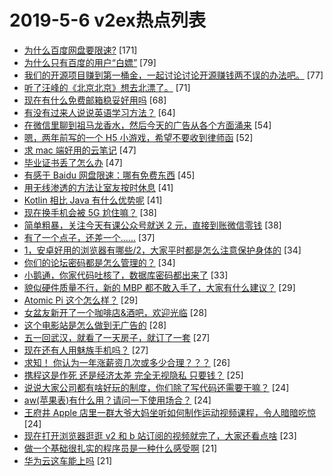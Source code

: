# 2019-5-6 v2ex热点列表

+ [为什么百度网盘要限速?](https://www.v2ex.com/t/561322#reply171) [171]
+ [为什么只有百度的用户“白嫖”](https://www.v2ex.com/t/561390#reply79) [79]
+ [我们的开源项目赚到第一桶金，一起讨论讨论开源赚钱两不误的办法吧。](https://www.v2ex.com/t/561323#reply77) [77]
+ [听了汪峰的《北京北京》想去北漂了。](https://www.v2ex.com/t/561443#reply71) [71]
+ [现在有什么免费邮箱稳妥好用吗](https://www.v2ex.com/t/561325#reply68) [68]
+ [有没有过来人说说英语学习方法？](https://www.v2ex.com/t/561383#reply64) [64]
+ [在微信里聊到祖马龙香水，然后今天的广告从各个方面涌来](https://www.v2ex.com/t/561326#reply54) [54]
+ [嗯，两年前写的一个 H5 小游戏，希望不要收到律师函](https://www.v2ex.com/t/561473#reply52) [52]
+ [求 mac 端好用的云笔记](https://www.v2ex.com/t/561338#reply47) [47]
+ [毕业证书丢了怎么办](https://www.v2ex.com/t/561400#reply47) [47]
+ [有感于 Baidu 网盘限速：哪有免费东西](https://www.v2ex.com/t/561428#reply45) [45]
+ [用无线渗透的方法让室友按时休息](https://www.v2ex.com/t/561607#reply41) [41]
+ [Kotlin 相比 Java 有什么优势呢](https://www.v2ex.com/t/561388#reply41) [41]
+ [现在换手机会被 5G 尬住嘛？](https://www.v2ex.com/t/561349#reply38) [38]
+ [简单粗暴，关注今天有课公众号就送 2 元，直接到账微信零钱](https://www.v2ex.com/t/561398#reply38) [38]
+ [有了一个点子，还差一个......](https://www.v2ex.com/t/561438#reply37) [37]
+ [1，安卓好用的浏览器有哪些/2，大家平时都是怎么注意保护身体的](https://www.v2ex.com/t/561427#reply34) [34]
+ [你们的论坛密码都是怎么管理的？](https://www.v2ex.com/t/561384#reply34) [34]
+ [小鹅通，你家代码吐核了，数据库密码都出来了](https://www.v2ex.com/t/561410#reply33) [33]
+ [貌似硬件质量不行，新的 MBP 都不敢入手了，大家有什么建议？](https://www.v2ex.com/t/561401#reply29) [29]
+ [Atomic Pi 这个怎么样？](https://www.v2ex.com/t/561403#reply29) [29]
+ [女盆友新开了一个咖啡店&酒吧，欢迎光临](https://www.v2ex.com/t/561529#reply28) [28]
+ [这个电影站是怎么做到无广告的](https://www.v2ex.com/t/561332#reply28) [28]
+ [五一回武汉，就看了一天房子，就订了一套](https://www.v2ex.com/t/561513#reply27) [27]
+ [现在还有人用魅族手机吗？](https://www.v2ex.com/t/561520#reply27) [27]
+ [求知！ 你认为一年涨薪资几次或多少合理？？？](https://www.v2ex.com/t/561344#reply26) [26]
+ [携程这是作死 还是经济太差 完全无视隐私 只要钱？](https://www.v2ex.com/t/561419#reply25) [25]
+ [说说大家公司都有啥好玩的制度，你们除了写代码还需要干嘛？](https://www.v2ex.com/t/561471#reply24) [24]
+ [aw(苹果表)有什么用？请问一下使用场合？](https://www.v2ex.com/t/561339#reply24) [24]
+ [王府井 Apple 店里一群大爷大妈坐听如何制作运动视频课程，令人暗暗吃惊](https://www.v2ex.com/t/561385#reply24) [24]
+ [现在打开浏览器逛逛 v2 和 b 站订阅的视频就完了，大家还看点啥](https://www.v2ex.com/t/561505#reply23) [23]
+ [做一个基础很扎实的程序员是一种什么感受啊](https://www.v2ex.com/t/561411#reply21) [21]
+ [华为云这车能上吗](https://www.v2ex.com/t/561389#reply21) [21]
